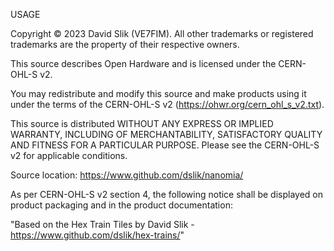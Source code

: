 USAGE

Copyright © 2023 David Slik (VE7FIM). All other trademarks or registered trademarks are the property of their respective owners.

This source describes Open Hardware and is licensed under the CERN-OHL-S v2.

You may redistribute and modify this source and make products using it under the terms of the CERN-OHL-S v2 (https://ohwr.org/cern_ohl_s_v2.txt).

This source is distributed WITHOUT ANY EXPRESS OR IMPLIED WARRANTY, INCLUDING OF MERCHANTABILITY, SATISFACTORY QUALITY AND FITNESS FOR A PARTICULAR PURPOSE. Please see the CERN-OHL-S v2 for applicable conditions.

Source location: https://www.github.com/dslik/nanomia/

As per CERN-OHL-S v2 section 4, the following notice shall be displayed on product packaging and in the product documentation:

"Based on the Hex Train Tiles by David Slik - https://www.github.com/dslik/hex-trains/"